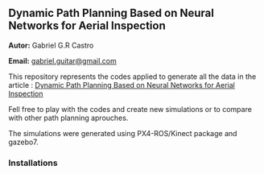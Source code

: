 ## Dynamic Path Planning Based on Neural Networks for Aerial Inspection

**Autor:** Gabriel G.R Castro

**Email:** gabriel.guitar@gmail.com

This repository represents the codes applied to generate all the data in the article : [Dynamic Path Planning Based on Neural Networks for Aerial Inspection](https://link.springer.com/article/10.1007/s40313-022-00941-y)

Fell free to play with the codes and create new simulations or to compare with other path planning aprouches.

The simulations were generated using PX4-ROS/Kinect package and gazebo7.

### Installations

